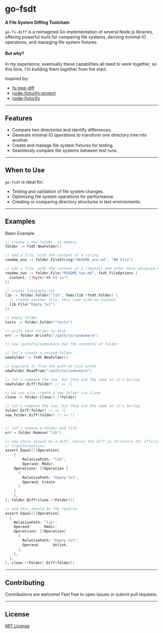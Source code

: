 # go-fsdt

**A File System Diffing Toolchain**

`go-fs-diff` is a reimagined Go implementation of several Node.js libraries,
offering powerful tools for comparing file systems, deriving minimal IO
operations, and managing file system fixtures.

#### But why?
In my experience, eventually these capabilities all need to work together, so
this time, I'm building them together from the start.

Inspired by:
- [fs-tree-diff](https://github.com/stefanpenner/fs-tree-diff)
- [node-fixturify-project](https://github.com/stefanpenner/node-fixturify-project)
- [node-fixturify](https://github.com/joliss/node-fixturify)

---

## Features

- Compare two directories and identify differences.
- Generate minimal IO operations to transform one directory tree into another.
- Create and manage file system fixtures for testing.
- Seamlessly compare file systems between test runs.

---

## When to Use

`go-fsdt` is ideal for:

- Testing and validation of file system changes.
- Optimizing file system operations for performance.
- Creating or comparing directory structures in test environments.

---

## Examples


Basic Example
```go
// create a new folder, in memory
folder := fsdt.NewFolder()

// add a file, with the content of a string
readme_one := folder.FileString("README_one.md", "## h1\n")

// add a file, with the content of a []byte{} and other more advanced options
readme_two := folder.File("README_two.md", fsdt.FileOptions {
  Content: []byte("## h1 \n")
})

// create lib/Empty.txt
lib := folder.Folder("lib", func(lib *fsdt.Folder) {
  // create another file, this time with no content
  lib.File("Empty.txt")
})

// empty folder
tests := folder.Folder("tests")

// write that folder to disk
err := folder.WriteTo("/path/to/somewhere")

// now /path/to/somewhere has the contents of folder

// let's create a second folder
newFolder := fsdt.NewFolder()

// populate it from the path we just wrote
newFolder.ReadFrom("/path/to/somewhere")

// let's compare the two, but they are the same so it's boring
newFolder.Diff(folder) // => []

// we can also create a new folder via clone
clone := folder.Clone().(*Folder)

// let's compare the two, but they are the same so it's boring
folder.Diff(folder) // => []
new_folder.Diff(folder) // => []


// let's remove a folder and file
err = folder.Remove("lib")

// now there should be a diff, notice the diff is structure for efficient disk
// transformations.
assert.Equal([]Operation{
	{
		RelativePath: "lib",
		Operand: Mkdir,
    Operations: []Operation {
      {
        RelativePath: "Empty.txt",
        Operand: Create
      }
    }
	},
}, folder.Diff(clone.(*Folder)))

// and this should be the reverse.
assert.Equal([]Operation{
  {
    RelativePath: "lib",
    Operand:      Rmdir,
    Operations: []Operation{
      {
        RelativePath: "Empty.txt",
        Operand:      Unlink,
      },
    },
  },
}, clone.(*Folder).Diff(folder))
```

---

## Contributing

Contributions are welcome! Feel free to open issues or submit pull requests.

---

## License

[MIT License](LICENSE)
